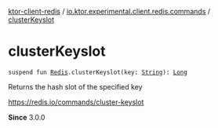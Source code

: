 [ktor-client-redis](../index.md) / [io.ktor.experimental.client.redis.commands](index.md) / [clusterKeyslot](./cluster-keyslot.md)

# clusterKeyslot

`suspend fun `[`Redis`](../io.ktor.experimental.client.redis/-redis/index.md)`.clusterKeyslot(key: `[`String`](https://kotlinlang.org/api/latest/jvm/stdlib/kotlin/-string/index.html)`): `[`Long`](https://kotlinlang.org/api/latest/jvm/stdlib/kotlin/-long/index.html)

Returns the hash slot of the specified key

https://redis.io/commands/cluster-keyslot

**Since**
3.0.0


